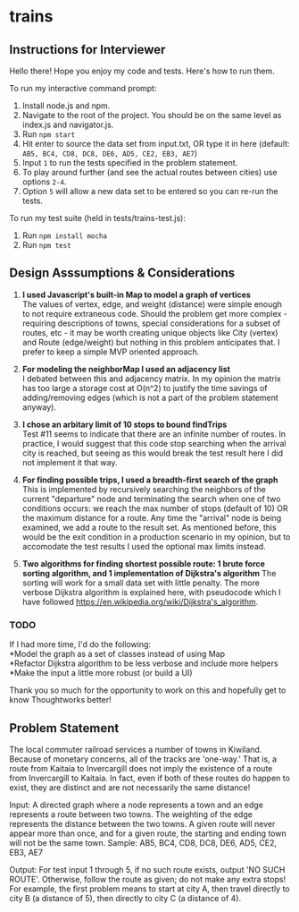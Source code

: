 # trains

## Instructions for Interviewer  
Hello there!  Hope you enjoy my code and tests.  Here's how to run them.  
  
To run my interactive command prompt:
1. Install node.js and npm.  
2. Navigate to the root of the project.  You should be on the same level as index.js and navigator.js.  
3. Run `npm start`  
4. Hit enter to source the data set from input.txt, OR type it in here (default: `AB5, BC4, CD8, DC8, DE6, AD5, CE2, EB3, AE7`)  
5. Input `1` to run the tests specified in the problem statement.    
6. To play around further (and see the actual routes between cities) use options `2-4`.  
7. Option `5` will allow a new data set to be entered so you can re-run the tests.  
  
To run my test suite (held in tests/trains-test.js):  
1. Run `npm install mocha`  
2. Run `npm test`  
  
## Design Asssumptions & Considerations
1. **I used Javascript's built-in Map to model a graph of vertices**    
The values of vertex, edge, and weight (distance) were simple enough to not require extraneous code.  Should the problem get more complex - requiring descriptions of towns, special considerations for a subset of routes, etc - it may be worth creating unique objects like City (vertex) and Route (edge/weight) but nothing in this problem anticipates that.  I prefer to keep a simple MVP oriented approach.  
  
2. **For modeling the neighborMap I used an adjacency list**  
I debated between this and adjacency matrix.  In my opinion the matrix has too large a storage cost at O(n^2) to justify the time savings of adding/removing edges (which is not a part of the problem statement anyway). 

3.  **I chose an arbitary limit of 10 stops to bound findTrips**  
Test #11 seems to indicate that there are an infinite number of routes.  In practice, I would suggest that this code stop searching when the arrival city is reached, but seeing as this would break the test result here I did not implement it that way.    

4.  **For finding possible trips, I used a breadth-first search of the graph**
This is implemented by recursively searching the neighbors of the current "departure" node and terminating the search when one of two conditions occurs:  we reach the max number of stops (default of 10) OR the maximum distance for a route. Any time the "arrival" node is being examined, we add a route to the result set.  As mentioned before, this would be the exit condition in a production scenario in my opinion, but to accomodate the test results I used the optional max limits instead.

5. **Two algorithms for finding shortest possible route: 1 brute force sorting algorithm, and 1 implementation of Dijkstra's algorithm**
The sorting will work for a small data set with little penalty.  The more verbose Dijkstra algorithm is explained here, with pseudocode which I have followed https://en.wikipedia.org/wiki/Dijkstra's_algorithm.

### TODO
If I had more time, I'd do the following:  
*Model the graph as a set of classes instead of using Map  
*Refactor Dijkstra algorithm to be less verbose and include more helpers  
*Make the input a little more robust (or build a UI)  

Thank you so much for the opportunity to work on this and hopefully get to know Thoughtworks better!  
  
## Problem Statement 
The local commuter railroad services a number of towns in Kiwiland.  Because of monetary concerns, all of the tracks are 'one-way.'  That is, a route from Kaitaia to Invercargill does not imply the existence of a route from Invercargill to Kaitaia.  In fact, even if both of these routes do happen to exist, they are distinct and are not necessarily the same distance!
 
Input:  A directed graph where a node represents a town and an edge represents a route between two towns.  The weighting of the edge represents the distance between the two towns.  A given route will never appear more than once, and for a given route, the starting and ending town will not be the same town.  Sample: AB5, BC4, CD8, DC8, DE6, AD5, CE2, EB3, AE7
 
Output: For test input 1 through 5, if no such route exists, output 'NO SUCH ROUTE'.  Otherwise, follow the route as given; do not make any extra stops!  For example, the first problem means to start at city A, then travel directly to city B (a distance of 5), then directly to city C (a distance of 4).  

